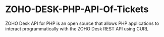 # ZOHO-DESK-PHP-API-Of-Tickets
ZOHO Desk API for PHP is an open source that allows PHP applications to interact programmatically with the ZOHO Desk REST API using CURL
